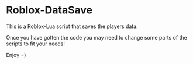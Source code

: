 # Roblox-DataSave
This is a Roblox-Lua script that saves the players data. 

Once you have gotten the code you may need to change some parts of the scripts to fit your needs!

Enjoy =)

